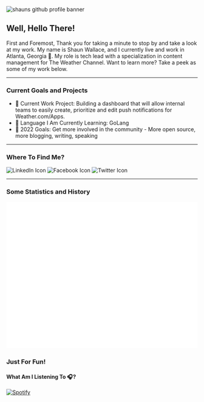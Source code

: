 ![shauns github profile banner](https://s.w-x.co/profile_banner_large.png)

## Well, Hello There!

First and Foremost, Thank you for taking a minute to stop by and take a look at my work.
My name is Shaun Wallace, and I currently live and work in Atlanta, Georgia 🍑. My role is tech lead with a specialization in content management for The Weather Channel. Want to learn more? Take a peek as some of my work below.

---

### Current Goals and Projects

- 🚧 Current Work Project: Building a dashboard that will allow internal teams to easily create, prioritize and edit push notifications for Weather.com/Apps.
- 📖 Language I Am Currently Learning: GoLang
- 🔮 2022 Goals: Get more involved in the community - More open source, more blogging, writing, speaking

---

### Where To Find Me?

![![LinkedIn Icon](https://s.w-x.co/linkedin_personal?v=at&w=100&h=100)](https://www.linkedin.com/in/shaunmwallace/)
![![Facebook Icon](https://s.w-x.co/facebook_personal?v=at&w=100&h=100)](https://www.facebook.com/shaun.wallace21)
![![Twitter Icon](https://s.w-x.co/twitter_personal?v=at&w=100&h=100)](https://twitter.com/ShaunMWallace)

---

### Some Statistics and History

![shauns gitub stats](./github-metrics.svg)

### Just For Fun!

#### What Am I Listening To 🎧?

[![Spotify](https://spotify-now-playing-nine-eta.vercel.app/api/spotify)](https://open.spotify.com/user/shaunw21@gmail.com)
